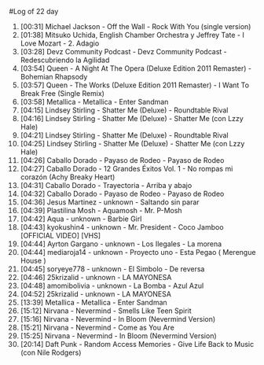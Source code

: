 #Log of 22 day

1. [00:31] Michael Jackson - Off the Wall - Rock With You (single version)
1. [01:38] Mitsuko Uchida, English Chamber Orchestra y Jeffrey Tate - I Love Mozart - 2. Adagio
1. [03:28] Devz Community Podcast - Devz Community Podcast - Redescubriendo la Agilidad
1. [03:54] Queen - A Night At The Opera (Deluxe Edition 2011 Remaster) - Bohemian Rhapsody
1. [03:57] Queen - The Works (Deluxe Edition 2011 Remaster) - I Want To Break Free (Single Remix)
1. [03:58] Metallica - Metallica - Enter Sandman
1. [04:15] Lindsey Stirling - Shatter Me (Deluxe) - Roundtable Rival
1. [04:16] Lindsey Stirling - Shatter Me (Deluxe) - Shatter Me (con Lzzy Hale)
1. [04:21] Lindsey Stirling - Shatter Me (Deluxe) - Roundtable Rival
1. [04:25] Lindsey Stirling - Shatter Me (Deluxe) - Shatter Me (con Lzzy Hale)
1. [04:26] Caballo Dorado - Payaso de Rodeo - Payaso de Rodeo
1. [04:27] Caballo Dorado - 12 Grandes Éxitos Vol. 1 - No rompas mi corazón (Achy Breaky Heart)
1. [04:31] Caballo Dorado - Trayectoria - Arriba y abajo
1. [04:32] Caballo Dorado - Payaso de Rodeo - Payaso de Rodeo
1. [04:36] Jesus Martinez - unknown - Saltando sin parar
1. [04:39] Plastilina Mosh - Aquamosh - Mr. P-Mosh
1. [04:42] Aqua - unknown - Barbie Girl
1. [04:43] kyokushin4 - unknown - Mr. President - Coco Jamboo [OFFICIAL VIDEO] [VHS]
1. [04:44] Ayrton Gargano - unknown - Los Ilegales - La morena
1. [04:44] mediaroja14 - unknown - Proyecto uno - Esta Pegao ( Merengue House )
1. [04:45] soryeye778 - unknown - El Simbolo - De reversa
1. [04:46] 25krizalid - unknown - LA MAYONESA
1. [04:48] amomibolivia - unknown - La Bomba - Azul Azul
1. [04:52] 25krizalid - unknown - LA MAYONESA
1. [13:39] Metallica - Metallica - Enter Sandman
1. [15:12] Nirvana - Nevermind - Smells Like Teen Spirit
1. [15:16] Nirvana - Nevermind - In Bloom (Nevermind Version)
1. [15:21] Nirvana - Nevermind - Come as You Are
1. [15:25] Nirvana - Nevermind - In Bloom (Nevermind Version)
1. [20:14] Daft Punk - Random Access Memories - Give Life Back to Music (con Nile Rodgers)
